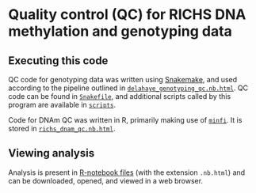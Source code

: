 # Quality control (QC) for RICHS DNA methylation and genotyping data
## Executing this code

QC code for genotyping data was written using [Snakemake](https://snakemake.readthedocs.io/en/stable/executing/cli.html), and used according to the pipeline outlined in [`delahaye_genotyping_qc.nb.html`](./richs_genotyping_qc.nb.html). QC code can be found in [`Snakefile`](./Snakefile), and additional scripts called by this program are available in [`scripts`](./scripts/).

Code for DNAm QC was written in R, primarily making use of [`minfi`](https://doi.org/doi:10.18129/B9.bioc.minfi). It is stored in [`richs_dnam_qc.nb.html`](./richs_dnam_qc.nb.html).

## Viewing analysis

Analysis is present in [R-notebook files](https://bookdown.org/yihui/rmarkdown/notebook.html) (with the extension `.nb.html`) and can be downloaded, opened, and viewed in a web browser.
